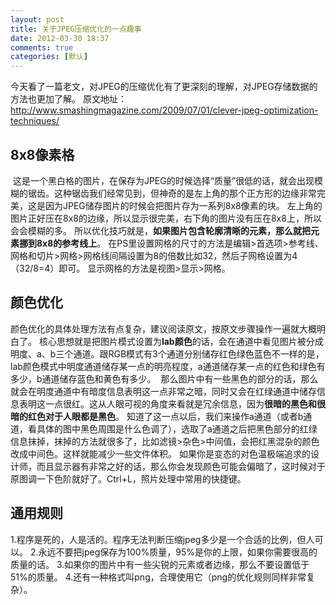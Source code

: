 ```yaml
---
layout: post
title: 关于JPEG压缩优化的一点趣事
date: 2012-03-30 18:37
comments: true
categories: [默认]
---
```

今天看了一篇老文，对JPEG的压缩优化有了更深刻的理解，对JPEG存储数据的方法也更加了解。
原文地址：<a href="http://www.smashingmagazine.com/2009/07/01/clever-jpeg-optimization-techniques/">http://www.smashingmagazine.com/2009/07/01/clever-jpeg-optimization-techniques/</a>
<h2>8x8像素格</h2>
<a href="http://yuguo.us/files/2012/03/grid-block1.png"><img class="aligncenter size-full wp-image-1151" title="grid-block" src="http://yuguo.us/files/2012/03/grid-block1.png" alt=""   data-pinit="registered" /></a>
这是一个黑白格的图片，在保存为JPEG的时候选择“质量”很低的话，就会出现模糊的锯齿。这种锯齿我们经常见到，但神奇的是左上角的那个正方形的边缘非常完美，这是因为JPEG储存图片的时候会把图片存为一系列8x8像素的块。
左上角的图片正好压在8x8的边缘，所以显示很完美，右下角的图片没有压在8x8上，所以会会模糊的多。
所以优化技巧就是，<strong>如果图片包含轮廓清晰的元素，那么就把元素挪到8x8的参考线上</strong>。
在PS里设置网格的尺寸的方法是编辑&gt;首选项&gt;参考线、网格和切片&gt;网格&gt;网格线间隔设置为8的倍数比如32，然后子网格设置为4（32/8=4）即可。
显示网格的方法是视图&gt;显示&gt;网格。
<h2>颜色优化</h2>
颜色优化的具体处理方法有点复杂，建议阅读原文，按原文步骤操作一遍就大概明白了。
核心思想就是把图片模式设置为<strong>lab颜色</strong>的话，会在通道中看见图片被分成明度、a、b三个通道。跟RGB模式有3个通道分别储存红色绿色蓝色不一样的是，lab颜色模式中明度通道储存某一点的明亮程度，a通道储存某一点的红色和绿色有多少，b通道储存蓝色和黄色有多少。
<a href="http://yuguo.us/files/2012/03/2.jpg"><img class="aligncenter size-full wp-image-1152" title="2" src="http://yuguo.us/files/2012/03/2.jpg" alt=""   data-pinit="registered" /></a>
那么图片中有一些黑色的部分的话，那么就会在明度通道中有暗度信息表明这一点非常之暗，同时又会在红绿通道中储存信息表明这一点很红。这从人眼可视的角度来看就是冗余信息，因为<strong>很暗的黑色和很暗的红色对于人眼都是黑色</strong>。
知道了这一点以后，我们来操作a通道（或者b通道，看具体的图中黑色周围是什么色调了），选取了a通道之后把黑色部分的红绿信息抹掉，抹掉的方法就很多了，比如滤镜&gt;杂色&gt;中间值，会把红黑混杂的颜色改成中间色。这样就能减少一些文件体积。
如果你是变态的对色温极端追求的设计师，而且显示器有非常之好的话，那么你会发现颜色可能会偏暗了，这时候对于原图调一下色阶就好了。Ctrl+L，照片处理中常用的快捷键。
<h2>通用规则</h2>
1.程序是死的，人是活的。程序无法判断压缩jpeg多少是一个合适的比例，但人可以。
2.永远不要把jpeg保存为100%质量，95%是你的上限，如果你需要很高的质量的话。
3.如果你的图片中有一些尖锐的元素或者边缘，那么不要设置低于51%的质量。
4.还有一种格式叫png，合理使用它（png的优化规则同样非常复杂）。
